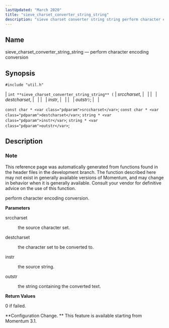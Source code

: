 ```yaml
---
lastUpdated: "March 2020"
title: "sieve_charset_converter_string_string"
description: "sieve charset converter string string perform character encoding conversion int sieve charset converter string string srccharset destcharset instr outstr const char srccharset const char destcharset string instr string outstr This reference page was automatically generated from functions found in the header files in the development branch The function described here..."
---
```


<a name="apis.sieve_charset_converter_string_string"></a> 
## Name

sieve_charset_converter_string_string — perform character encoding conversion

## Synopsis

`#include "util.h"`

| `int **sieve_charset_converter_string_string** (` | <var class="pdparam">srccharset</var>, |   |
|   | <var class="pdparam">destcharset</var>, |   |
|   | <var class="pdparam">instr</var>, |   |
|   | <var class="pdparam">outstr</var>`)`; |   |

`const char * <var class="pdparam">srccharset</var>`;
`const char * <var class="pdparam">destcharset</var>`;
`string * <var class="pdparam">instr</var>`;
`string * <var class="pdparam">outstr</var>`;<a name="idp59789200"></a> 
## Description

### Note

This reference page was automatically generated from functions found in the header files in the development branch. The function described here may not exist in generally available versions of Momentum, and may change in behavior when it is generally available. Consult your vendor for definitive advice on the use of this function.

perform character encoding conversion.

**<a name="idp59792064"></a> Parameters**

<dl class="variablelist">

<dt>srccharset</dt>

<dd>

the source character set.

</dd>

<dt>destcharset</dt>

<dd>

the character set to be converted to.

</dd>

<dt>instr</dt>

<dd>

the source string.

</dd>

<dt>outstr</dt>

<dd>

the string containing the converted text.

</dd>

</dl>

**<a name="idp59800352"></a> Return Values**

0 if failed.

**Configuration Change. ** This feature is available starting from Momentum 3.1.